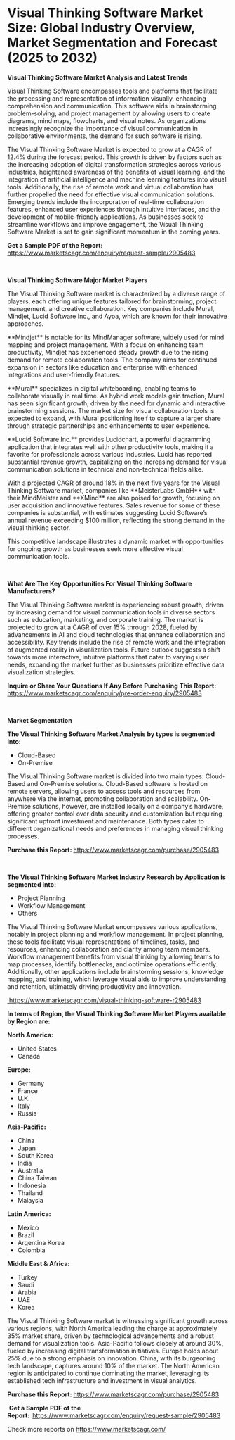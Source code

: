 <p><h1>Visual Thinking Software Market Size: Global Industry Overview, Market Segmentation and Forecast (2025 to 2032)</h1></p><p><strong>Visual Thinking Software Market Analysis and Latest Trends</strong></p>
<p><p>Visual Thinking Software encompasses tools and platforms that facilitate the processing and representation of information visually, enhancing comprehension and communication. This software aids in brainstorming, problem-solving, and project management by allowing users to create diagrams, mind maps, flowcharts, and visual notes. As organizations increasingly recognize the importance of visual communication in collaborative environments, the demand for such software is rising.</p><p>The Visual Thinking Software Market is expected to grow at a CAGR of 12.4% during the forecast period. This growth is driven by factors such as the increasing adoption of digital transformation strategies across various industries, heightened awareness of the benefits of visual learning, and the integration of artificial intelligence and machine learning features into visual tools. Additionally, the rise of remote work and virtual collaboration has further propelled the need for effective visual communication solutions. Emerging trends include the incorporation of real-time collaboration features, enhanced user experiences through intuitive interfaces, and the development of mobile-friendly applications. As businesses seek to streamline workflows and improve engagement, the Visual Thinking Software Market is set to gain significant momentum in the coming years.</p></p>
<p><strong>Get a Sample PDF of the Report:&nbsp;</strong> <a href="https://www.marketscagr.com/enquiry/request-sample/2905483?utm_campaign=2946&utm_medium=2&utm_source=Github&utm_content=ia&utm_term=12032025&utm_id=visual-thinking-software">https://www.marketscagr.com/enquiry/request-sample/2905483</a></p>
<p>&nbsp;</p>
<p><strong>Visual Thinking Software Major Market Players</strong></p>
<p><p>The Visual Thinking Software market is characterized by a diverse range of players, each offering unique features tailored for brainstorming, project management, and creative collaboration. Key companies include Mural, Mindjet, Lucid Software Inc., and Ayoa, which are known for their innovative approaches.</p><p>**Mindjet** is notable for its MindManager software, widely used for mind mapping and project management. With a focus on enhancing team productivity, Mindjet has experienced steady growth due to the rising demand for remote collaboration tools. The company aims for continued expansion in sectors like education and enterprise with enhanced integrations and user-friendly features.</p><p>**Mural** specializes in digital whiteboarding, enabling teams to collaborate visually in real time. As hybrid work models gain traction, Mural has seen significant growth, driven by the need for dynamic and interactive brainstorming sessions. The market size for visual collaboration tools is expected to expand, with Mural positioning itself to capture a larger share through strategic partnerships and enhancements to user experience.</p><p>**Lucid Software Inc.** provides Lucidchart, a powerful diagramming application that integrates well with other productivity tools, making it a favorite for professionals across various industries. Lucid has reported substantial revenue growth, capitalizing on the increasing demand for visual communication solutions in technical and non-technical fields alike.</p><p>With a projected CAGR of around 18% in the next five years for the Visual Thinking Software market, companies like **MeisterLabs GmbH** with their MindMeister and **XMind** are also poised for growth, focusing on user acquisition and innovative features. Sales revenue for some of these companies is substantial, with estimates suggesting Lucid Software’s annual revenue exceeding $100 million, reflecting the strong demand in the visual thinking sector. </p><p>This competitive landscape illustrates a dynamic market with opportunities for ongoing growth as businesses seek more effective visual communication tools.</p></p>
<p>&nbsp;</p>
<p><strong>What Are The Key Opportunities For Visual Thinking Software Manufacturers?</strong></p>
<p><p>The Visual Thinking Software market is experiencing robust growth, driven by increasing demand for visual communication tools in diverse sectors such as education, marketing, and corporate training. The market is projected to grow at a CAGR of over 15% through 2028, fueled by advancements in AI and cloud technologies that enhance collaboration and accessibility. Key trends include the rise of remote work and the integration of augmented reality in visualization tools. Future outlook suggests a shift towards more interactive, intuitive platforms that cater to varying user needs, expanding the market further as businesses prioritize effective data visualization strategies.</p></p>
<p><strong>Inquire or Share Your Questions If Any Before Purchasing This Report:</strong> <a href="https://www.marketscagr.com/enquiry/pre-order-enquiry/2905483?utm_campaign=2946&utm_medium=2&utm_source=Github&utm_content=ia&utm_term=12032025&utm_id=visual-thinking-software">https://www.marketscagr.com/enquiry/pre-order-enquiry/2905483</a></p>
<p>&nbsp;</p>
<p><strong>Market Segmentation</strong></p>
<p><strong>The Visual Thinking Software Market Analysis by types is segmented into:</strong></p>
<p><ul><li>Cloud-Based</li><li>On-Premise</li></ul></p>
<p><p>The Visual Thinking Software market is divided into two main types: Cloud-Based and On-Premise solutions. Cloud-Based software is hosted on remote servers, allowing users to access tools and resources from anywhere via the internet, promoting collaboration and scalability. On-Premise solutions, however, are installed locally on a company’s hardware, offering greater control over data security and customization but requiring significant upfront investment and maintenance. Both types cater to different organizational needs and preferences in managing visual thinking processes.</p></p>
<p><strong>Purchase this Report:&nbsp;</strong><a href="https://www.marketscagr.com/purchase/2905483?utm_campaign=2946&utm_medium=2&utm_source=Github&utm_content=ia&utm_term=12032025&utm_id=visual-thinking-software">https://www.marketscagr.com/purchase/2905483</a></p>
<p>&nbsp;</p>
<p><strong>The Visual Thinking Software Market Industry Research by Application is segmented into:</strong></p>
<p><ul><li>Project Planning</li><li>Workflow Management</li><li>Others</li></ul></p>
<p><p>The Visual Thinking Software Market encompasses various applications, notably in project planning and workflow management. In project planning, these tools facilitate visual representations of timelines, tasks, and resources, enhancing collaboration and clarity among team members. Workflow management benefits from visual thinking by allowing teams to map processes, identify bottlenecks, and optimize operations efficiently. Additionally, other applications include brainstorming sessions, knowledge mapping, and training, which leverage visual aids to improve understanding and retention, ultimately driving productivity and innovation.</p></p>
<p><a href="https://www.marketscagr.com/visual-thinking-software-r2905483?utm_campaign=2946&utm_medium=2&utm_source=Github&utm_content=ia&utm_term=12032025&utm_id=visual-thinking-software">&nbsp;https://www.marketscagr.com/visual-thinking-software-r2905483</a></p>
<p><strong>In terms of Region, the Visual Thinking Software Market Players available by Region are:</strong></p>
<p>
    <p> <strong> North America: </strong>
        <ul>
            <li>United States</li>
            <li>Canada</li>
        </ul>
        </p> 
    <p> <strong> Europe: </strong>
        <ul>
            <li>Germany</li>
            <li>France</li>
            <li>U.K.</li>
            <li>Italy</li>
            <li>Russia</li>
        </ul>
        </p> 
    <p> <strong> Asia-Pacific: </strong>
        <ul>
            <li>China</li>
            <li>Japan</li>
            <li>South Korea</li>
            <li>India</li>
            <li>Australia</li>
            <li>China Taiwan</li>
            <li>Indonesia</li>
            <li>Thailand</li>
            <li>Malaysia</li>
        </ul>
        </p> 
    <p> <strong> Latin America: </strong>
        <ul>
            <li>Mexico</li>
            <li>Brazil</li>
            <li>Argentina Korea</li>
            <li>Colombia</li>
        </ul>
        </p> 
    <p> <strong> Middle East & Africa: </strong>
        <ul>
            <li>Turkey</li>
            <li>Saudi</li>
            <li>Arabia</li>
            <li>UAE</li>
            <li>Korea</li>
        </ul>
    </p>
    </p>
<p><p>The Visual Thinking Software market is witnessing significant growth across various regions, with North America leading the charge at approximately 35% market share, driven by technological advancements and a robust demand for visualization tools. Asia-Pacific follows closely at around 30%, fueled by increasing digital transformation initiatives. Europe holds about 25% due to a strong emphasis on innovation. China, with its burgeoning tech landscape, captures around 10% of the market. The North American region is anticipated to continue dominating the market, leveraging its established tech infrastructure and investment in visual analytics.</p></p>
<p><strong>Purchase this Report: </strong><a href="https://www.marketscagr.com/purchase/2905483?utm_campaign=2946&utm_medium=2&utm_source=Github&utm_content=ia&utm_term=12032025&utm_id=visual-thinking-software">https://www.marketscagr.com/purchase/2905483</a></p>
<p>&nbsp;<strong>Get a Sample PDF of the Report:&nbsp;&nbsp;</strong><a href="https://www.marketscagr.com/enquiry/request-sample/2905483?utm_campaign=2946&utm_medium=2&utm_source=Github&utm_content=ia&utm_term=12032025&utm_id=visual-thinking-software">https://www.marketscagr.com/enquiry/request-sample/2905483</a></p>
<p><strong></strong></p>
<p>Check more reports on <a href="https://www.marketscagr.com/?utm_campaign=2946&utm_medium=2&utm_source=Github&utm_content=ia&utm_term=12032025&utm_id=visual-thinking-software">https://www.marketscagr.com/</a></p>
